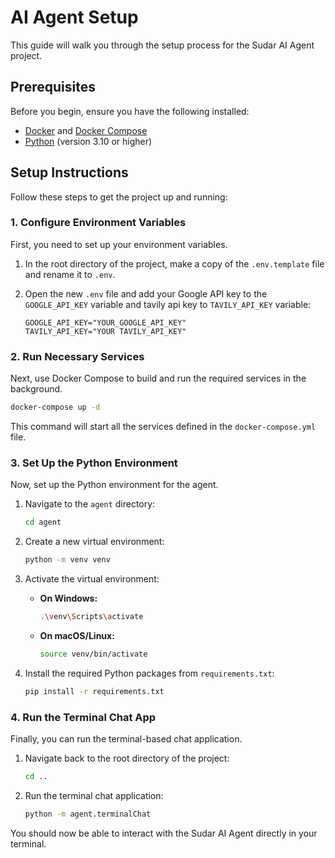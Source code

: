 # AI Agent Setup

This guide will walk you through the setup process for the Sudar AI Agent project.

## Prerequisites

Before you begin, ensure you have the following installed:

-   [Docker](https://www.docker.com/get-started) and [Docker Compose](https://docs.docker.com/compose/install/)
-   [Python](https://www.python.org/downloads/) (version 3.10 or higher)

## Setup Instructions

Follow these steps to get the project up and running:

### 1. Configure Environment Variables

First, you need to set up your environment variables.

1.  In the root directory of the project, make a copy of the `.env.template` file and rename it to `.env`.

2.  Open the new `.env` file and add your Google API key to the `GOOGLE_API_KEY` variable and tavily api key to `TAVILY_API_KEY` variable:

    ```
    GOOGLE_API_KEY="YOUR_GOOGLE_API_KEY"
    TAVILY_API_KEY="YOUR TAVILY_API_KEY"
    ```

### 2. Run Necessary Services

Next, use Docker Compose to build and run the required services in the background.

```bash
docker-compose up -d
```

This command will start all the services defined in the `docker-compose.yml` file.

### 3. Set Up the Python Environment

Now, set up the Python environment for the agent.

1.  Navigate to the `agent` directory:

    ```bash
    cd agent
    ```

2.  Create a new virtual environment:

    ```bash
    python -m venv venv
    ```

3.  Activate the virtual environment:

    -   **On Windows:**
        ```bash
        .\venv\Scripts\activate
        ```
    -   **On macOS/Linux:**
        ```bash
        source venv/bin/activate
        ```

4.  Install the required Python packages from `requirements.txt`:

    ```bash
    pip install -r requirements.txt
    ```

### 4. Run the Terminal Chat App

Finally, you can run the terminal-based chat application.

1.  Navigate back to the root directory of the project:

    ```bash
    cd ..
    ```

2.  Run the terminal chat application:

    ```bash
    python -m agent.terminalChat
    ```

You should now be able to interact with the Sudar AI Agent directly in your terminal.

